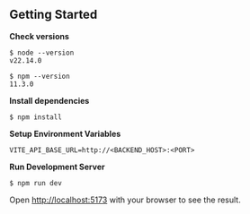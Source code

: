 ## Getting Started

**Check versions**

```
$ node --version
v22.14.0

$ npm --version
11.3.0
```

**Install dependencies**

```
$ npm install
```

**Setup Environment Variables**

```
VITE_API_BASE_URL=http://<BACKEND_HOST>:<PORT>
```

**Run Development Server**

```
$ npm run dev
```

Open [http://localhost:5173](http://localhost:5173) with your browser to see the result.
